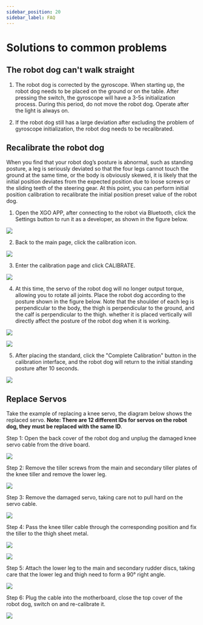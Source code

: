 ```yaml
---
sidebar_position: 20
sidebar_label: FAQ
---
```


# Solutions to common problems

## The robot dog can't walk straight

1. The robot dog is corrected by the gyroscope. When starting up, the robot dog needs to be placed on the ground or on the table. After pressing the switch, the gyroscope will have a 3-5s initialization process. During this period, do not move the robot dog. Operate after the light is always on.

2. If the robot dog still has a large deviation after excluding the problem of gyroscope initialization, the robot dog needs to be recalibrated.

## Recalibrate the robot dog

When you find that your robot dog’s posture is abnormal, such as standing posture, a leg is seriously deviated so that the four legs cannot touch the ground at the same time, or the body is obviously skewed, it is likely that the initial position deviates from the expected position due to loose screws or the sliding teeth of the steering gear. At this point, you can perform initial position calibration to recalibrate the initial position preset value of the robot dog.

1. Open the XGO APP, after connecting to the robot via Bluetooth, click the Settings button to run it as a developer, as shown in the figure below.

![](./images/microbit-xgo-lite2-faq-07.png)

2. Back to the main page, click the calibration icon.

![](./images/microbit-xgo-lite2-faq-04.png)

3. Enter the calibration page and click CALIBRATE.

![](./images/microbit-xgo-lite2-faq-05.png)

4. At this time, the servo of the robot dog will no longer output torque, allowing you to rotate all joints. Place the robot dog according to the posture shown in the figure below. Note that the shoulder of each leg is perpendicular to the body, the thigh is perpendicular to the ground, and the calf is perpendicular to the thigh. whether it is placed vertically will directly affect the posture of the robot dog when it is working.

![](./images/xgo-005.png)

![](./images/xgo-006.png)

5. After placing the standard, click the "Complete Calibration" button in the calibration interface, and the robot dog will return to the initial standing posture after 10 seconds.

![](./images/microbit-xgo-lite2-faq-06.png)

## Replace Servos

Take the example of replacing a knee servo, the diagram below shows the replaced servo. **Note: There are 12 different IDs for servos on the robot dog, they must be replaced with the same ID**.

Step 1: Open the back cover of the robot dog and unplug the damaged knee servo cable from the drive board.

![](./images/microbit-xgo-lite2-faq-08.png)

Step 2: Remove the tiller screws from the main and secondary tiller plates of the knee tiller and remove the lower leg.

![](./images/microbit-xgo-lite2-faq-09.png)



Step 3: Remove the damaged servo, taking care not to pull hard on the servo cable.

![](./images/microbit-xgo-lite2-faq-10.png)

Step 4: Pass the knee tiller cable through the corresponding position and fix the tiller to the thigh sheet metal.

![](./images/microbit-xgo-lite2-faq-11.png)



![](./images/microbit-xgo-lite2-faq-12.png)


Step 5: Attach the lower leg to the main and secondary rudder discs, taking care that the lower leg and thigh need to form a 90° right angle.

![](./images/microbit-xgo-lite2-faq-13.png)


Step 6: Plug the cable into the motherboard, close the top cover of the robot dog, switch on and re-calibrate it.

![](./images/microbit-xgo-lite2-faq-14.png)
